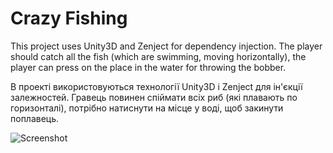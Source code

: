 # Crazy Fishing
 
This project uses Unity3D and Zenject for dependency injection. The player should catch all the fish (which are swimming, moving horizontally), the player can press on the place in the water for throwing the bobber.

В проекті використовуються технології Unity3D і Zenject для ін'єкції залежностей. Гравець повинен спіймати всіх риб (які плавають по горизонталі), потрібно натиснути на місце у воді, щоб закинути поплавець.

![Screenshot](https://i.sstatic.net/OBFluH18.png)